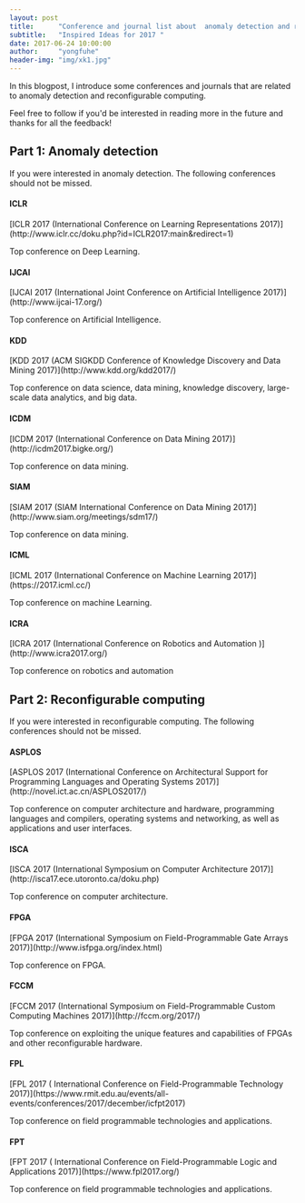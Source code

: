 ```yaml
---
layout: post 
title:      "Conference and journal list about  anomaly detection and reconfigurable computing"
subtitle:   "Inspired Ideas for 2017 "
date: 2017-06-24 10:00:00 
author:     "yongfuhe"
header-img: "img/xk1.jpg"
---
```


<p> In this blogpost, I introduce some conferences and journals that are related to anomaly detection and reconfigurable computing.</p>

<p>Feel free to follow if you'd be interested in reading more in the future and thanks for all the feedback!</p>

<h2 class="section-heading">Part 1: Anomaly detection</h2>
<p>If you were interested in anomaly detection. The following conferences should not be missed. </p>

<h4>ICLR</h4>
[ICLR 2017 (International Conference on Learning Representations 2017)](http://www.iclr.cc/doku.php?id=ICLR2017:main&redirect=1)
<p>Top conference on Deep Learning.</p>

<h4>IJCAI</h4>
[IJCAI 2017 (International Joint Conference on Artificial Intelligence 2017)](http://www.ijcai-17.org/)
<p>Top conference on Artificial Intelligence.</p>

<h4>KDD</h4>
[KDD 2017 (ACM SIGKDD Conference of Knowledge Discovery and Data Mining 2017)](http://www.kdd.org/kdd2017/)
<p>Top conference on data science, data mining, knowledge discovery, large-scale data analytics, and big data.</p>

<h4>ICDM</h4>
[ICDM 2017 (International Conference on Data Mining 2017)](http://icdm2017.bigke.org/)
<p>Top conference on  data mining.</p>

<h4>SIAM</h4>
[SIAM 2017 (SIAM International Conference on Data Mining 2017)](http://www.siam.org/meetings/sdm17/)
<p>Top conference on  data mining.</p>

<h4>ICML</h4>
[ICML 2017 (International Conference on Machine Learning 2017)](https://2017.icml.cc/)
<p>Top conference on  machine Learning.</p>

<h4>ICRA</h4>
[ICRA 2017 (International Conference on Robotics and Automation )](http://www.icra2017.org/)
<p>Top conference on  robotics and automation </p>
 
<h2 class="section-heading">Part 2: Reconfigurable computing</h2>
<p>If you were interested in reconfigurable computing. The following conferences should not be missed. </p>
<h4>ASPLOS</h4>
[ASPLOS 2017 (International Conference on Architectural Support for Programming Languages and Operating Systems 2017)](http://novel.ict.ac.cn/ASPLOS2017/)
<p>Top conference on  computer architecture and hardware, programming languages and compilers, operating systems and networking, as well as applications and user interfaces.  </p>

<h4>ISCA</h4>
[ISCA 2017 (International Symposium on Computer Architecture  2017)](http://isca17.ece.utoronto.ca/doku.php)
<p>Top conference on  computer architecture.  </p>

<h4>FPGA</h4>
[FPGA 2017 (International Symposium on Field-Programmable Gate Arrays 2017)](http://www.isfpga.org/index.html)
<p>Top conference on  FPGA.  </p>

<h4>FCCM</h4>
[FCCM 2017 (International Symposium on Field-Programmable Custom Computing Machines 2017)](http://fccm.org/2017/)
<p>Top conference on  exploiting the unique features and capabilities of FPGAs and other reconfigurable hardware.  </p>

<h4>FPL</h4>
[FPL 2017 ( International Conference on Field-Programmable Technology  2017)](https://www.rmit.edu.au/events/all-events/conferences/2017/december/icfpt2017)
<p>Top conference on  field programmable technologies and applications.  </p>

<h4>FPT</h4>
[FPT 2017 ( International Conference on Field-Programmable  Logic and Applications 2017)](https://www.fpl2017.org/)
<p>Top conference on  field programmable technologies and applications.  </p>





<link rel="stylesheet" type="text/css" href="{{ site.baseurl }}/css/shCore.css">
<link rel="stylesheet" type="text/css" href="{{ site.baseurl }}/css/shThemeDefault.css">
<script src="{{ site.baseurl }}/js/shCore.js"></script>
<script src="{{ site.baseurl }}/js/shLegacy.js"></script>
<script src="{{ site.baseurl }}/js/shBrushPython.js"></script>
<script type="text/javascript">
	// SyntaxHighlighter.config.bloggerMode = true;
	SyntaxHighlighter.config.toolbar = true;
    SyntaxHighlighter.all();
</script>